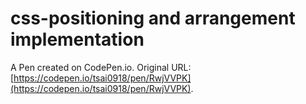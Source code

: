 # css-positioning and arrangement implementation

A Pen created on CodePen.io. Original URL: [https://codepen.io/tsai0918/pen/RwjVVPK](https://codepen.io/tsai0918/pen/RwjVVPK).

